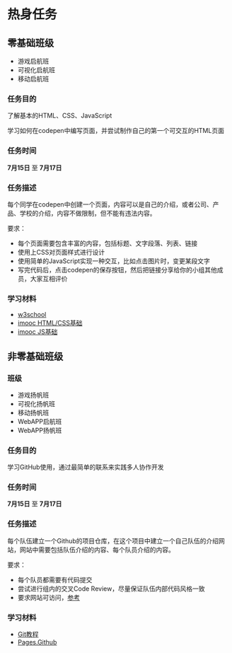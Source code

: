 # 热身任务

## 零基础班级

* 游戏启航班
* 可视化启航班
* 移动启航班

### 任务目的

了解基本的HTML、CSS、JavaScript

学习如何在codepen中编写页面，并尝试制作自己的第一个可交互的HTML页面

### 任务时间

**7月15日** 至 **7月17日**

### 任务描述

每个同学在codepen中创建一个页面，内容可以是自己的介绍，或者公司、产品、学校的介绍，内容不做限制，但不能有违法内容。

要求：

- 每个页面需要包含丰富的内容，包括标题、文字段落、列表、链接
- 使用上CSS对页面样式进行设计
- 使用简单的JavaScript实现一种交互，比如点击图片时，变更某段文字
- 写完代码后，点击codepen的保存按钮，然后把链接分享给你的小组其他成员，大家互相评价

### 学习材料

- [w3school](http://w3school.com.cn/)
- [imooc HTML/CSS基础](http://www.imooc.com/view/9)
- [imooc JS基础](http://www.imooc.com/view/36)

## 非零基础班级

### 班级

* 游戏扬帆班
* 可视化扬帆班
* 移动扬帆班
* WebAPP启航班
* WebAPP扬帆班

### 任务目的

学习GitHub使用，通过最简单的联系来实践多人协作开发

### 任务时间

**7月15日** 至 **7月17日**

### 任务描述

每个队伍建立一个Github的项目仓库，在这个项目中建立一个自己队伍的介绍网站，网站中需要包括队伍介绍的内容、每个队员介绍的内容。

要求：

- 每个队员都需要有代码提交
- 尝试进行组内的交叉Code Review，尽量保证队伍内部代码风格一致
- 要求网站可访问，[参考](https://pages.github.com/)

### 学习材料

- [Git教程](http://www.liaoxuefeng.com/wiki/0013739516305929606dd18361248578c67b8067c8c017b000/)
- [Pages.Github](https://pages.github.com/)

